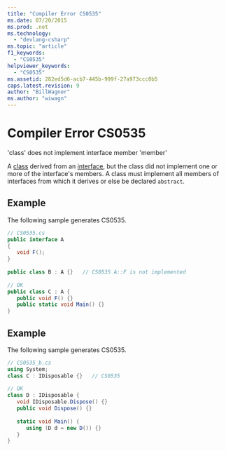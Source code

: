```yaml
---
title: "Compiler Error CS0535"
ms.date: 07/20/2015
ms.prod: .net
ms.technology: 
  - "devlang-csharp"
ms.topic: "article"
f1_keywords: 
  - "CS0535"
helpviewer_keywords: 
  - "CS0535"
ms.assetid: 282ed5d6-acb7-445b-999f-27a973ccc0b5
caps.latest.revision: 9
author: "BillWagner"
ms.author: "wiwagn"
---
```

# Compiler Error CS0535
'class' does not implement interface member 'member'  
  
 A [class](../../csharp/language-reference/keywords/class.md) derived from an [interface](../../csharp/language-reference/keywords/interface.md), but the class did not implement one or more of the interface's members. A class must implement all members of interfaces from which it derives or else be declared `abstract`.  
  
## Example  
 The following sample generates CS0535.  
  
```csharp  
// CS0535.cs  
public interface A  
{  
   void F();  
}  
  
public class B : A {}   // CS0535 A::F is not implemented  
  
// OK  
public class C : A {  
   public void F() {}  
   public static void Main() {}  
}  
```  
  
## Example  
 The following sample generates CS0535.  
  
```csharp  
// CS0535_b.cs  
using System;  
class C : IDisposable {}   // CS0535  
  
// OK  
class D : IDisposable {  
   void IDisposable.Dispose() {}  
   public void Dispose() {}  
  
   static void Main() {  
      using (D d = new D()) {}  
   }  
}  
```
